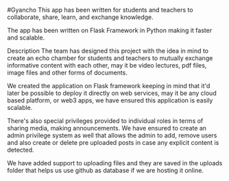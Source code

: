 #Gyancho
This app has been written for students and teachers to collaborate, share, learn, and exchange knowledge.

The app has been written on Flask Framework in Python making it faster and scalable.

Description
The team has designed this project with the idea in mind to create an echo chamber for students and teachers to mutually exchange informative content with each other, may it be video lectures, pdf files, image files and other forms of documents.


We created the application on Flask framework keeping in mind that it'd later be possible to deploy it directly on web services, may it be any cloud based platform, or web3 apps, we have ensured this application is easily scalable.

There's also special privileges provided to individual roles in terms of sharing media, making announcements.
We have ensured to create an admin privilege system as well that allows the admin to add, remove users and also create or delete pre uploaded posts in case any explicit content is detected.

We have added support to uploading files and they are saved in the uploads folder that helps us use github as database if we are hosting it online.